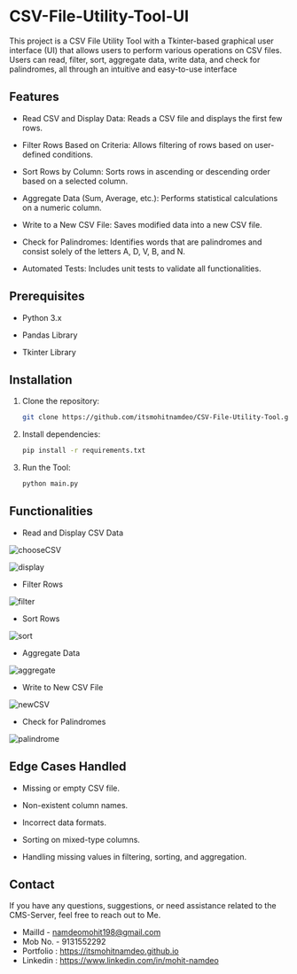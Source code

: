 # CSV-File-Utility-Tool-UI

This project is a CSV File Utility Tool with a Tkinter-based graphical user interface (UI) that allows users to perform various operations on CSV files. Users can read, filter, sort, aggregate data, write data, and check for palindromes, all through an intuitive and easy-to-use interface

## Features

- Read CSV and Display Data: Reads a CSV file and displays the first few rows.

- Filter Rows Based on Criteria: Allows filtering of rows based on user-defined conditions.

- Sort Rows by Column: Sorts rows in ascending or descending order based on a selected column.

- Aggregate Data (Sum, Average, etc.): Performs statistical calculations on a numeric column.

- Write to a New CSV File: Saves modified data into a new CSV file.

- Check for Palindromes: Identifies words that are palindromes and consist solely of the letters A, D, V, B, and N.

- Automated Tests: Includes unit tests to validate all functionalities.

## Prerequisites

- Python 3.x

- Pandas Library

- Tkinter Library

## Installation
1. Clone the repository:

   ```bash
   git clone https://github.com/itsmohitnamdeo/CSV-File-Utility-Tool.git
   ```

2. Install dependencies:

   ```bash
   pip install -r requirements.txt
   ```

3. Run the Tool:

   ```bash
   python main.py
   ```

## Functionalities

- Read and Display CSV Data

![chooseCSV](https://github.com/user-attachments/assets/4078fdb1-f8e4-46a4-8737-79df332cbbe3)

![display](https://github.com/user-attachments/assets/95c640e3-f4a4-46aa-87fe-5c58ae6a2c76)


- Filter Rows

![filter](https://github.com/user-attachments/assets/ef7b4ae6-f104-4fe7-825e-92e6c2368291)



- Sort Rows

![sort](https://github.com/user-attachments/assets/117b16af-532d-484f-b010-dc1ceab1cc5b)



- Aggregate Data

![aggregate](https://github.com/user-attachments/assets/f5cde49f-55c8-4bcd-9342-668a91dd6ad6)


- Write to New CSV File

![newCSV](https://github.com/user-attachments/assets/57476fe4-3553-418a-b09a-6047f1c5d692)



- Check for Palindromes

![palindrome](https://github.com/user-attachments/assets/1be7eccd-f7ed-429f-b457-7c67d67e5b03)



## Edge Cases Handled

- Missing or empty CSV file.

- Non-existent column names.

- Incorrect data formats.

- Sorting on mixed-type columns.

- Handling missing values in filtering, sorting, and aggregation.


## Contact

If you have any questions, suggestions, or need assistance related to the CMS-Server, feel free to reach out to Me.

- MailId - namdeomohit198@gmail.com
- Mob No. - 9131552292
- Portfolio : https://itsmohitnamdeo.github.io
- Linkedin : https://www.linkedin.com/in/mohit-namdeo
